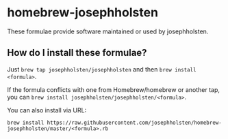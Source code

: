 # homebrew-josephholsten

These formulae provide software maintained or used by josephholsten.

## How do I install these formulae?

Just `brew tap josephholsten/josephholsten` and then `brew install <formula>`.

If the formula conflicts with one from Homebrew/homebrew or another tap, you can `brew install josephholsten/josephholsten/<formula>`.

You can also install via URL:

```
brew install https://raw.githubusercontent.com/josephholsten/homebrew-josephholsten/master/<formula>.rb
```
